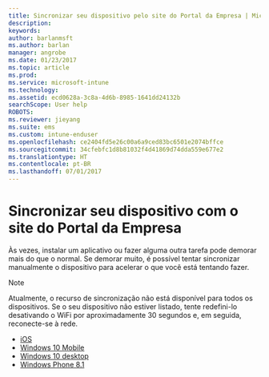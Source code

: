 ```yaml
---
title: Sincronizar seu dispositivo pelo site do Portal da Empresa | Microsoft Docs
description: 
keywords: 
author: barlanmsft
ms.author: barlan
manager: angrobe
ms.date: 01/23/2017
ms.topic: article
ms.prod: 
ms.service: microsoft-intune
ms.technology: 
ms.assetid: ecd0628a-3c8a-4d6b-8985-1641dd24132b
searchScope: User help
ROBOTS: 
ms.reviewer: jieyang
ms.suite: ems
ms.custom: intune-enduser
ms.openlocfilehash: ce2404fd5e26c00a6a9ced83bc6501e2074bffce
ms.sourcegitcommit: 34cfebfc1d8b81032f4d41869d74dda559e677e2
ms.translationtype: HT
ms.contentlocale: pt-BR
ms.lasthandoff: 07/01/2017
---
```

# <a name="sync-your-device-with-the-company-portal-website"></a>Sincronizar seu dispositivo com o site do Portal da Empresa

Às vezes, instalar um aplicativo ou fazer alguma outra tarefa pode demorar mais do que o normal. Se demorar muito, é possível tentar sincronizar manualmente o dispositivo para acelerar o que você está tentando fazer.

> [!Note]
> Atualmente, o recurso de sincronização não está disponível para todos os dispositivos. Se o seu dispositivo não estiver listado, tente redefini-lo desativando o WiFi por aproximadamente 30 segundos e, em seguida, reconecte-se à rede.

* [iOS](sync-your-device-manually-ios.md)
* [Windows 10 Mobile](sync-your-device-manually-windows.md#windows-10-mobile)
* [Windows 10 desktop](sync-your-device-manually-windows.md#windows-10-desktop)
* [Windows Phone 8.1](sync-your-device-manually-windows.md#windows-phone-81)
